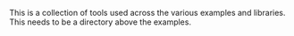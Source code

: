 This is a collection of tools used across the various examples and libraries.
This needs to be a directory above the examples.